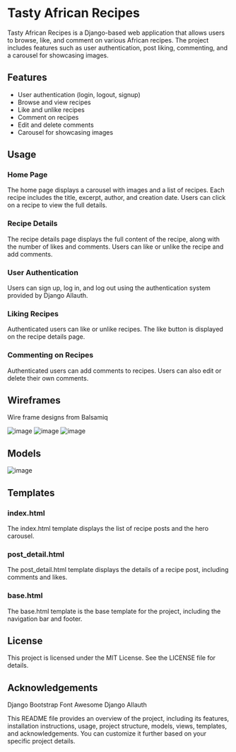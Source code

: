﻿# Tasty African Recipes

Tasty African Recipes is a Django-based web application that allows users to browse, like, and comment on various African recipes. The project includes features such as user authentication, post liking, commenting, and a carousel for showcasing images.

## Features

- User authentication (login, logout, signup)
- Browse and view recipes
- Like and unlike recipes
- Comment on recipes
- Edit and delete comments
- Carousel for showcasing images

## Usage

### Home Page
The home page displays a carousel with images and a list of recipes. Each recipe includes the title, excerpt, author, and creation date. Users can click on a recipe to view the full details.

### Recipe Details
The recipe details page displays the full content of the recipe, along with the number of likes and comments. Users can like or unlike the recipe and add comments.

### User Authentication
Users can sign up, log in, and log out using the authentication system provided by Django Allauth.

### Liking Recipes
Authenticated users can like or unlike recipes. The like button is displayed on the recipe details page.

### Commenting on Recipes
Authenticated users can add comments to recipes. Users can also edit or delete their own comments.


## Wireframes
Wire frame designs from Balsamiq

![image](https://github.com/user-attachments/assets/42e62b53-36c6-4fd6-9481-d97d79006d45)
![image](https://github.com/user-attachments/assets/05956ab5-e148-4d65-96fb-c69d546d6291)
![image](https://github.com/user-attachments/assets/44ec1553-f5aa-446f-95aa-79c12f8e44fd)



## Models
![image](https://github.com/user-attachments/assets/b6b27fa7-501b-4f11-aa53-766acce273c7)



## Templates

### index.html
The index.html template displays the list of recipe posts and the hero carousel.

### post_detail.html
The post_detail.html template displays the details of a recipe post, including comments and likes.

### base.html
The base.html template is the base template for the project, including the navigation bar and footer.

## License
This project is licensed under the MIT License. See the LICENSE file for details.

## Acknowledgements
Django
Bootstrap
Font Awesome
Django Allauth

This README file provides an overview of the project, including its features, installation instructions, usage, project structure, models, views, templates, and acknowledgements. You can customize it further based on your specific project details.
